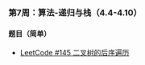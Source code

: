 ### 第7周：算法-递归与栈（4.4-4.10）

#### 题目（简单）

- [LeetCode #145 二叉树的后序遍历](https://leetcode-cn.com/problems/binary-tree-postorder-traversal/)
